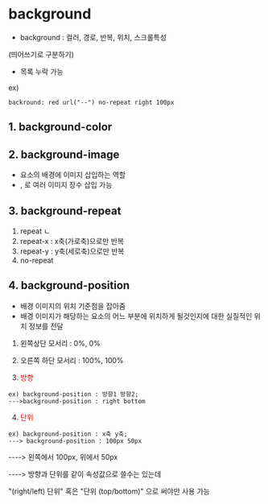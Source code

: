 # background

- background : 컬러, 경로, 반복, 위치, 스크롤특성

(띄어쓰기로 구분하기)

- 목록 누락 가능

ex)

```
backround: red url("--") no-repeat right 100px
```

## 1. background-color

## 2. background-image

- 요소의 배경에 이미지 삽입하는 역할
- ,  로 여러 이미지 장수 삽입 가능

## 3. background-repeat

1. repeat ㄴ
2. repeat-x : x축(가로축)으로만 반복
3. repeat-y : y축(세로축)으로만 반복
4. no-repeat

## 4. background-position

- 배경 이미지의 위치 기준점을 잡아줌
- 배경 이미지가 해당하는 요소의 어느 부분에 위치하게 될것인지에 대한 실질적인 위치 정보를 전달

1. 왼쪽상단 모서리 : 0%, 0% 
2. 오른쪽 하단 모서리 : 100%, 100% 

3. <p style="color:red";>방향</p>

``` ex)
ex) background-position : 방향1 방향2;
--->background-position : right bottom
```

4. <p style="color:red";>단위</p>

```ex) 
ex) background-position : x축 y축;
---> background-position : 100px 50px
```

----> 왼쪽에서 100px, 위에서 50px 

----> 방향과 단위를 같이 속성값으로 쓸수는 있는데

"(right/left) 단위" 혹은 "단위 (top/bottom)" 으로    써야만 사용 가능
